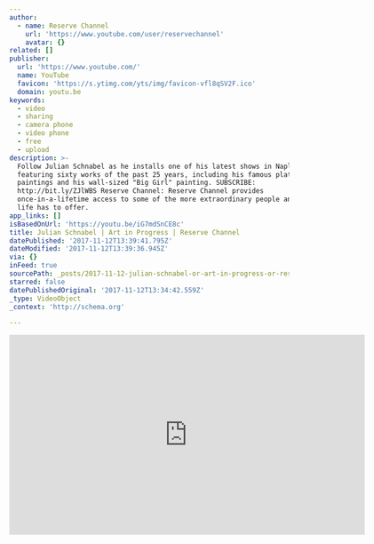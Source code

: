 ```yaml
---
author:
  - name: Reserve Channel
    url: 'https://www.youtube.com/user/reservechannel'
    avatar: {}
related: []
publisher:
  url: 'https://www.youtube.com/'
  name: YouTube
  favicon: 'https://s.ytimg.com/yts/img/favicon-vfl8qSV2F.ico'
  domain: youtu.be
keywords:
  - video
  - sharing
  - camera phone
  - video phone
  - free
  - upload
description: >-
  Follow Julian Schnabel as he installs one of his latest shows in Naples, Italy
  featuring sixty works of the past 25 years, including his famous plate
  paintings and his wall-sized "Big Girl" painting. SUBSCRIBE:
  http://bit.ly/ZJlWBS Reserve Channel: Reserve Channel provides
  once-in-a-lifetime access to some of the more extraordinary people and places
  life has to offer.
app_links: []
isBasedOnUrl: 'https://youtu.be/iG7mdSnCE8c'
title: Julian Schnabel | Art in Progress | Reserve Channel
datePublished: '2017-11-12T13:39:41.795Z'
dateModified: '2017-11-12T13:39:36.945Z'
via: {}
inFeed: true
sourcePath: _posts/2017-11-12-julian-schnabel-or-art-in-progress-or-reserve-channel.md
starred: false
datePublishedOriginal: '2017-11-12T13:34:42.559Z'
_type: VideoObject
_context: 'http://schema.org'

---
```

<iframe src="https://cdn.embedly.com/widgets/media.html?src=https%3A%2F%2Fwww.youtube.com%2Fembed%2FiG7mdSnCE8c%3Ffeature%3Doembed&amp;url=http%3A%2F%2Fwww.youtube.com%2Fwatch%3Fv%3DiG7mdSnCE8c&amp;image=https%3A%2F%2Fi.ytimg.com%2Fvi%2FiG7mdSnCE8c%2Fhqdefault.jpg&amp;key=a715cf41cc93453ca338d350cd26f87b&amp;type=text%2Fhtml&amp;schema=youtube" width="640" height="360" scrolling="no" frameborder="0" allowfullscreen="" style=""></iframe>